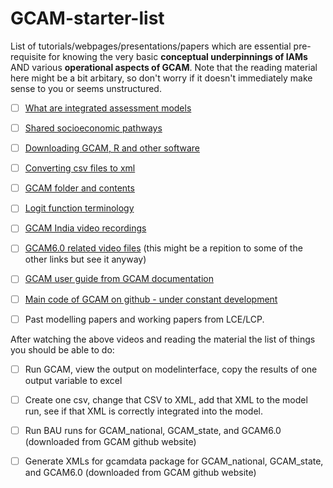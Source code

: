 # GCAM-starter-list

List of tutorials/webpages/presentations/papers which are essential pre-requisite for knowing the very basic **conceptual underpinnings of IAMs** AND various **operational aspects of GCAM**. Note that the reading material here might be a bit arbitary, so don't worry if it doesn't immediately make sense to you or seems unstructured.

- [ ] [What are integrated assessment models](https://www.carbonbrief.org/qa-how-integrated-assessment-models-are-used-to-study-climate-change/)
- [ ] [Shared socioeconomic pathways](https://www.carbonbrief.org/explainer-how-shared-socioeconomic-pathways-explore-future-climate-change/)
- [ ] [Downloading GCAM, R and other software](https://docs.google.com/document/d/1LTMHa8tlqRAQqERDWx1XwC-ttRj92qU1/edit#heading=h.3uj7qztxm7a3)
- [ ] [Converting csv files to xml](https://docs.google.com/document/d/1utQ3Ru_Byy1QItdeHJvBk8YZdDViFz16/edit)
- [ ] [GCAM folder and contents](https://docs.google.com/document/d/1ORdTJFGlGV_-lvwsSGaXjKoxIwuGEGSM/edit)
- [ ] [Logit function terminology](https://docs.google.com/document/d/1KfWoKRduAt3iZVGaAdAm9ejoBVpHpYKW/edit)
- [ ] [GCAM India video recordings](https://drive.google.com/drive/folders/1WcZxnQgv-mw9-l2x7StJVZUFw-rg_JBU)
- [ ] [GCAM6.0 related video files](https://gcims.pnnl.gov/community) (this might be a repition to some of the other links but see it anyway)
- [ ] [GCAM user guide from GCAM documentation](http://jgcri.github.io/gcam-doc/user-guide.html)
- [ ] [Main code of GCAM on github - under constant development](https://github.com/JGCRI/gcam-core)
- [ ] Past modelling papers and working papers from LCE/LCP.


After watching the above videos and reading the material the list of things you should be able to do:
- [ ] Run GCAM, view the output on modelinterface, copy the results of one output variable to excel
- [ ] Create one csv, change that CSV to XML, add that XML to the model run, see if that XML is correctly integrated into the model.
- [ ] Run BAU runs for GCAM_national, GCAM_state, and GCAM6.0 (downloaded from GCAM github website)
- [ ] Generate XMLs for gcamdata package for GCAM_national, GCAM_state, and GCAM6.0 (downloaded from GCAM github website)
 

